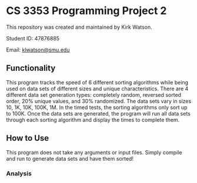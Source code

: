 # CS 3353 Programming Project 2
This repository was created and maintained by Kirk Watson.

Student ID: 47876885

Email: klwatson@smu.edu

## Functionality
This program tracks the speed of 6 different sorting algorithms while being used on data sets of different sizes and unique characteristics. There are 4 different data set generation types: completely random, reversed sorted order, 20% unique values, and 30% randomized. The data sets vary in sizes 10, 1K, 10K, 100K, 1M. In the timed tests, the sorting algorithms only sort up to 100K. Once the data sets are generated, the program will run all data sets through each sorting algorithm and display the times to complete them.

## How to Use
This program does not take any arguments or input files. Simply compile and run to generate data sets and have them sorted!

### Analysis
